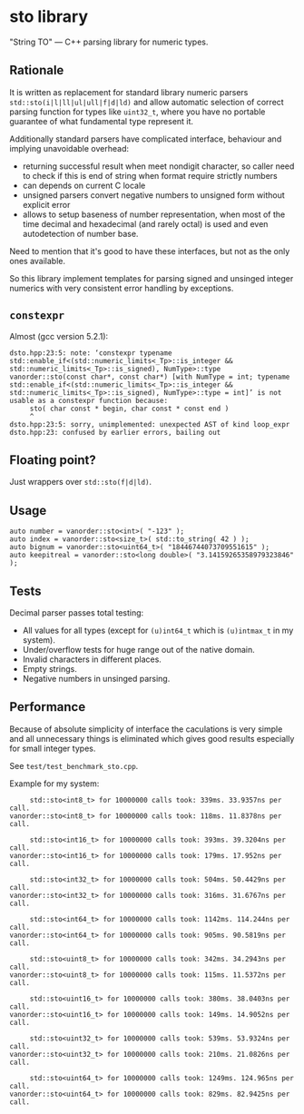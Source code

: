 # sto library

"String TO" — C++ parsing library for numeric types.

## Rationale

It is written as replacement for standard library numeric parsers `std::sto(i|l|ll|ul|ull|f|d|ld)` and allow automatic selection of correct parsing function for types like `uint32_t`, where you have no portable guarantee of what fundamental type represent it.

Additionally standard parsers have complicated interface, behaviour and implying unavoidable overhead:
 * returning successful result when meet nondigit character, so caller need to check if this is end of string when format require strictly numbers
 * can depends on current C locale
 * unsigned parsers convert negative numbers to unsigned form without explicit error
 * allows to setup baseness of number representation, when most of the time decimal and hexadecimal (and rarely octal) is used and even autodetection of number base.

Need to mention that it's good to have these interfaces, but not as the only ones available.

So this library implement templates for parsing signed and unsinged integer numerics with very consistent error handling by exceptions.

## `constexpr`

Almost (gcc version 5.2.1):
```
dsto.hpp:23:5: note: ‘constexpr typename std::enable_if<(std::numeric_limits<_Tp>::is_integer && std::numeric_limits<_Tp>::is_signed), NumType>::type vanorder::sto(const char*, const char*) [with NumType = int; typename std::enable_if<(std::numeric_limits<_Tp>::is_integer && std::numeric_limits<_Tp>::is_signed), NumType>::type = int]’ is not usable as a constexpr function because:
     sto( char const * begin, char const * const end )
     ^
dsto.hpp:23:5: sorry, unimplemented: unexpected AST of kind loop_expr
dsto.hpp:23: confused by earlier errors, bailing out

```

## Floating point?

Just wrappers over `std::sto(f|d|ld)`.

## Usage

```
auto number = vanorder::sto<int>( "-123" );
auto index = vanorder::sto<size_t>( std::to_string( 42 ) );
auto bignum = vanorder::sto<uint64_t>( "18446744073709551615" );
auto keepitreal = vanorder::sto<long double>( "3.14159265358979323846" );
```

## Tests

Decimal parser passes total testing:
 * All values for all types (except for `(u)int64_t` which is `(u)intmax_t` in my system).
 * Under/overflow tests for huge range out of the native domain.
 * Invalid characters in different places.
 * Empty strings.
 * Negative numbers in unsinged parsing.


## Performance

Because of absolute simplicity of interface the caculations is very simple and all unnecessary things is eliminated which gives good results especially for small integer types.

See `test/test_benchmark_sto.cpp`.

Example for my system:
```
     std::sto<int8_t> for 10000000 calls took: 339ms. 33.9357ns per call.
vanorder::sto<int8_t> for 10000000 calls took: 118ms. 11.8378ns per call.

     std::sto<int16_t> for 10000000 calls took: 393ms. 39.3204ns per call.
vanorder::sto<int16_t> for 10000000 calls took: 179ms. 17.952ns per call.

     std::sto<int32_t> for 10000000 calls took: 504ms. 50.4429ns per call.
vanorder::sto<int32_t> for 10000000 calls took: 316ms. 31.6767ns per call.

     std::sto<int64_t> for 10000000 calls took: 1142ms. 114.244ns per call.
vanorder::sto<int64_t> for 10000000 calls took: 905ms. 90.5819ns per call.

     std::sto<uint8_t> for 10000000 calls took: 342ms. 34.2943ns per call.
vanorder::sto<uint8_t> for 10000000 calls took: 115ms. 11.5372ns per call.

     std::sto<uint16_t> for 10000000 calls took: 380ms. 38.0403ns per call.
vanorder::sto<uint16_t> for 10000000 calls took: 149ms. 14.9052ns per call.

     std::sto<uint32_t> for 10000000 calls took: 539ms. 53.9324ns per call.
vanorder::sto<uint32_t> for 10000000 calls took: 210ms. 21.0826ns per call.

     std::sto<uint64_t> for 10000000 calls took: 1249ms. 124.965ns per call.
vanorder::sto<uint64_t> for 10000000 calls took: 829ms. 82.9425ns per call.

```
